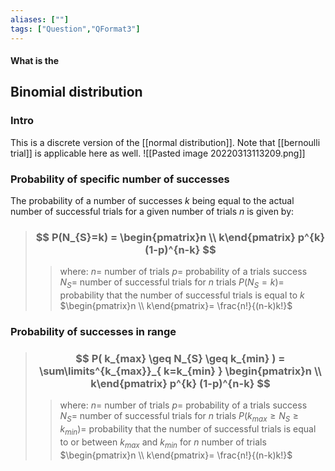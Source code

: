 ```yaml
---
aliases: [""]
tags: ["Question","QFormat3"]
---
```


#### What is the
## Binomial distribution
### Intro
This is a discrete version of the [[normal distribution]]. Note that [[bernoulli trial]] is applicable here as well.
![[Pasted image 20220313113209.png]]

### Probability of specific number of successes

The probability of a number of successes $k$ being equal to the actual number of successful trials for a given number of trials $n$ is given by:

> ### $$ P(N_{S}=k) = \begin{pmatrix}n  \\  k\end{pmatrix} p^{k} (1-p)^{n-k} $$ 
>> where:
>> $n=$ number of trials
>> $p=$ probability of a trials success
>> $N_{S}=$ number of successful trials for $n$ trials
>> $P(N_{S}=k)=$ probability that the number of successful trials is equal to $k$
>> $\begin{pmatrix}n  \\  k\end{pmatrix}= \frac{n!}{(n-k)k!}$

### Probability of successes in range

> ### $$ P( k_{max} \geq N_{S} \geq k_{min} ) = \sum\limits^{k_{max}}_{ k=k_{min} } \begin{pmatrix}n  \\  k\end{pmatrix} p^{k} (1-p)^{n-k} $$ 
>> where:
>> $n=$ number of trials
>> $p=$ probability of a trials success
>> $N_{S}=$ number of successful trials for $n$ trials
>> $P( k_{max} \geq N_{S} \geq k_{min} )=$ probability that the number of successful trials is equal to or between $k_{max}$ and $k_{min}$ for $n$ number of trials
>> $\begin{pmatrix}n  \\  k\end{pmatrix}= \frac{n!}{(n-k)k!}$
